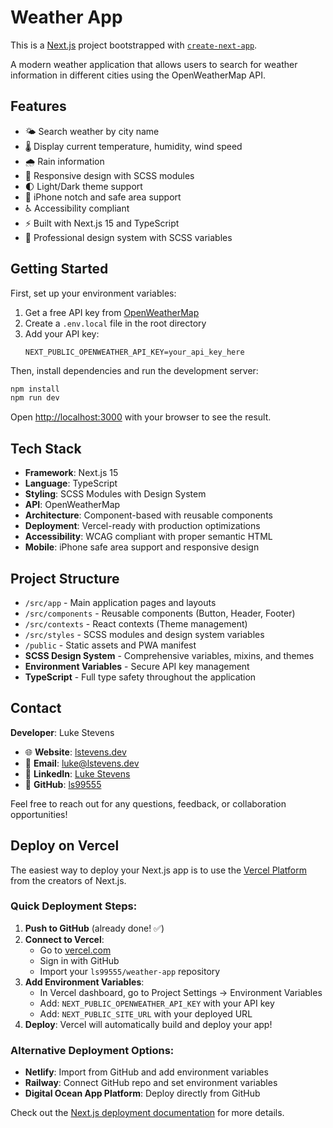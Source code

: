 # Weather App

This is a [Next.js](https://nextjs.org) project bootstrapped with [`create-next-app`](https://nextjs.org/docs/app/api-reference/cli/create-next-app).

A modern weather application that allows users to search for weather information in different cities using the OpenWeatherMap API.

## Features

- 🌤️ Search weather by city name
- 🌡️ Display current temperature, humidity, wind speed
- 🌧️ Rain information
- 📱 Responsive design with SCSS modules
- 🌓 Light/Dark theme support
- 📲 iPhone notch and safe area support
- ♿ Accessibility compliant
- ⚡ Built with Next.js 15 and TypeScript
- 🎨 Professional design system with SCSS variables

## Getting Started

First, set up your environment variables:

1. Get a free API key from [OpenWeatherMap](https://openweathermap.org/api)
2. Create a `.env.local` file in the root directory
3. Add your API key:
   ```
   NEXT_PUBLIC_OPENWEATHER_API_KEY=your_api_key_here
   ```

Then, install dependencies and run the development server:

```bash
npm install
npm run dev
```

Open [http://localhost:3000](http://localhost:3000) with your browser to see the result.

## Tech Stack

- **Framework**: Next.js 15
- **Language**: TypeScript
- **Styling**: SCSS Modules with Design System
- **API**: OpenWeatherMap
- **Architecture**: Component-based with reusable components
- **Deployment**: Vercel-ready with production optimizations
- **Accessibility**: WCAG compliant with proper semantic HTML
- **Mobile**: iPhone safe area support and responsive design

## Project Structure

- `/src/app` - Main application pages and layouts
- `/src/components` - Reusable components (Button, Header, Footer)
- `/src/contexts` - React contexts (Theme management)
- `/src/styles` - SCSS modules and design system variables
- `/public` - Static assets and PWA manifest
- **SCSS Design System** - Comprehensive variables, mixins, and themes
- **Environment Variables** - Secure API key management
- **TypeScript** - Full type safety throughout the application

## Contact

**Developer**: Luke Stevens

- 🌐 **Website**: [lstevens.dev](https://lstevens.dev)
- 📧 **Email**: [luke@lstevens.dev](mailto:luke@lstevens.dev)
- 💼 **LinkedIn**: [Luke Stevens](https://www.linkedin.com/in/luke-stevens-a117bab5/)
- 🐙 **GitHub**: [ls99555](https://github.com/ls99555)

Feel free to reach out for any questions, feedback, or collaboration opportunities!

## Deploy on Vercel

The easiest way to deploy your Next.js app is to use the [Vercel Platform](https://vercel.com/new?utm_medium=default-template&filter=next.js&utm_source=create-next-app&utm_campaign=create-next-app-readme) from the creators of Next.js.

### Quick Deployment Steps:

1. **Push to GitHub** (already done! ✅)
2. **Connect to Vercel**:
   - Go to [vercel.com](https://vercel.com)
   - Sign in with GitHub
   - Import your `ls99555/weather-app` repository
3. **Add Environment Variables**:
   - In Vercel dashboard, go to Project Settings → Environment Variables
   - Add: `NEXT_PUBLIC_OPENWEATHER_API_KEY` with your API key
   - Add: `NEXT_PUBLIC_SITE_URL` with your deployed URL
4. **Deploy**: Vercel will automatically build and deploy your app!

### Alternative Deployment Options:
- **Netlify**: Import from GitHub and add environment variables
- **Railway**: Connect GitHub repo and set environment variables
- **Digital Ocean App Platform**: Deploy directly from GitHub

Check out the [Next.js deployment documentation](https://nextjs.org/docs/app/building-your-application/deploying) for more details.
